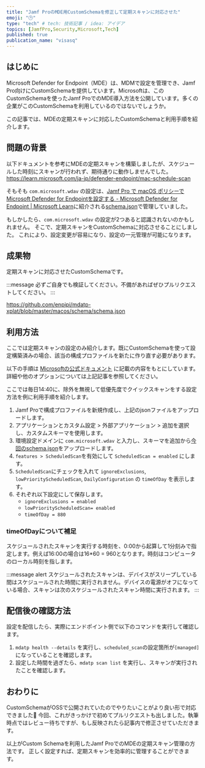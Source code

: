 ```yaml
---
title: "Jamf ProのMDE用CustomSchemaを修正して定期スキャンに対応させた"
emoji: "🕒"
type: "tech" # tech: 技術記事 / idea: アイデア
topics: [JamfPro,Security,Microsoft,Tech]
published: true
publication_name: "visasq"
---
```



## はじめに
Microsoft Defender for Endpoint（MDE）は、MDMで設定を管理でき、Jamf Pro向けにCustomSchemaを提供しています。Microsoftは、このCustomSchemaを使ったJamf ProでのMDE導入方法を公開しています。多くの企業がこのCustomSchemaを利用しているのではないでしょうか。

この記事では、MDEの定期スキャンに対応したCustomSchemaと利用手順を紹介します。

## 問題の背景

以下ドキュメントを参考にMDEの定期スキャンを構築しましたが、スケジュールした時刻にスキャンが行われず、期待通りに動作しませんでした。
https://learn.microsoft.com/ja-jp/defender-endpoint/mac-schedule-scan

そもそも `com.microsoft.wdav` の設定は、[Jamf Pro で macOS ポリシーでMicrosoft Defender for Endpointを設定する - Microsoft Defender for Endpoint | Microsoft Learn](https://learn.microsoft.com/ja-jp/defender-endpoint/mac-jamfpro-policies#gui-method)に紹介される[schema.json](https://github.com/microsoft/mdatp-xplat/tree/master/macos/schema/schema.json)で管理していました。


もしかしたら、`com.microsoft.wdav` の設定が2つあると認識されないのかもしれません。
そこで、定期スキャンをCustomSchemaに対応させることにしました。
これにより、設定変更が容易になり、設定の一元管理が可能になります。

## 成果物
定期スキャンに対応させたCustomSchemaです。

:::message
必ずご自身でも検証してください。不備があればぜひプルリクエストしてください。
:::

https://github.com/enpipi/mdatp-xplat/blob/master/macos/schema/schema.json

## 利用方法
ここでは定期スキャンの設定のみ紹介します。既にCustomSchemaを使って設定構築済みの場合、該当の構成プロファイルを新たに作り直す必要があります。

以下の手順は [Microsoftの公式ドキュメント](https://learn.microsoft.com/ja-jp/defender-endpoint/mac-schedule-scan) に記載の内容をもとにしています。詳細や他のオプションについては上記記事を参照してください。

ここでは毎日14:40に、除外を無視して低優先度でクイックスキャンをする設定方法を例に利用手順を紹介します。

1. Jamf Proで構成プロファイルを新規作成し、上記のjsonファイルをアップロードします。
2. アプリケーションとカスタム設定 > 外部アプリケーション > 追加を選択し、カスタムスキーマを使用します。
3. 環境設定ドメインに `com.microsoft.wdav` と入力し、スキーマを追加から[今回のschema.json](https://github.com/enpipi/mdatp-xplat/blob/master/macos/schema/schema.json)をアップロードします。
4. `features > ScheduledScan`を有効にして `ScheduledScan = enabled` にします。
5. `ScheduledScan`にチェックを入れて `ignoreExclusions`, `lowPriorityScheduledScan`,  `DailyConfiguration` の `timeOfDay` を表示します。
6. それぞれ以下設定にして保存します。
   - `ignoreExclusions = enabled`
   - `lowPriorityScheduledScan= enabled`
   - `timeOfDay = 880`

### timeOfDayについて補足
スケジュールされたスキャンを実行する時刻を、0:00から起算して1分刻みで指定します。例えば16:00の場合は16*60 = 960となります。時刻はコンピュータのローカル時刻を指します。

:::message alert
スケジュールされたスキャンは、デバイスがスリープしている間はスケジュールされた時間に実行されません。デバイスの電源がオフになっている場合、スキャンは次のスケジュールされたスキャン時間に実行されます。
:::

## 配信後の確認方法
設定を配信したら、実際にエンドポイント側で以下のコマンドを実行して確認します。

1. `mdatp health --details` を実行し、`scheduled_scan`の設定箇所が`[managed]`になっていることを確認します。
2. 設定した時間を過ぎたら、`mdatp scan list` を実行し、スキャンが実行されたことを確認します。

## おわりに
CustomSchemaがOSSで公開されていたのでやりたいことがより良い形で対応できました🎉
今回、これがきっかけで初めてプルリクエストも出しました。執筆時点ではレビュー待ちですが、もし反映されたら記事内で修正させていただきます。

以上がCustom Schemaを利用したJamf ProでのMDEの定期スキャン管理の方法です。
正しく設定すれば、定期スキャンを効率的に管理することができます。